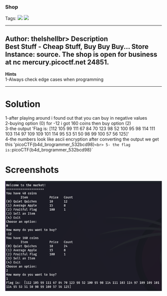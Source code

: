 ### Shop
Tags: ![](https://img.shields.io/badge/Beginner_picoCTF_2021-blue) ![](https://img.shields.io/badge/Reverse_Engineering-red)

------------
Author: thelshellbr>
**Description**<br>
Best Stuff - Cheap Stuff, Buy Buy Buy... Store Instance: source. The shop is open for business at nc mercury.picoctf.net 24851.
------------

**Hints**<br>
1-Always check edge cases when programming<br>

------------
# Solution
1-after playing around i found out that you can buy in negative values<br>
2-buying option (0) for -12 i got 160 coins then buy option (2)<br>
3-the output 'Flag is:  [112 105 99 111 67 84 70 123 98 52 100 95 98 114 111 103 114 97 109 109 101 114 95 53 51 50 98 99 100 57 56 125]'<br>
4-the numbers look like ascii encryption after converting the output we get this 'picoCTF{b4d_brogrammer_532bcd98}`<br>
5- the flag is:`picoCTF{b4d_brogrammer_532bcd98}`<br>
# Screenshots
![](shop.solved.png)
